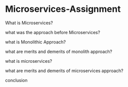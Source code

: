 # Microservices-Assignment
What is Microservices?

what was the approach before Microservices?

what is Monolithic Approach?

what are merits and demerits of monolith approach?

what is microservices?

what are merits and demerits of microservices approach?

conclusion

